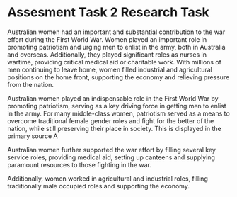 # Assesment  Task 2 Research Task
Australian women had an important and substantial contribution to the war effort during the First World War. Women played an important role in promoting patriotism and urging men to enlist in the army, both in Australia and overseas. Additionally, they played significant roles as nurses in wartime, providing critical medical aid or charitable work. With millions of men continuing to leave home, women filled industrial and agricultural positions on  the home front, supporting the economy and relieving pressure from the nation.

Australian women played an indispensable role in the First World War by promoting patriotism, serving as a key driving force in getting men to enlist in the army. For many middle-class women, patriotism served as a means to overcome traditional female gender roles and fight for the better of the nation, while still preserving their place in society. This is displayed in the primary source A

Australian women further supported the war effort by filling several key service roles, providing medical aid, setting up canteens and supplying paramount resources to those fighting in the war.

Additionally, women worked in agricultural and industrial roles, filling traditionally male occupied roles and supporting the economy. 

